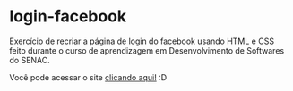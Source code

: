 # login-facebook
 Exercício de recriar a página de login do facebook usando HTML e CSS feito durante o curso de aprendizagem em Desenvolvimento de Softwares do SENAC.
 
 Você pode acessar o site [clicando aqui!](https://julivimmer.github.io/login-facebook/) :D
